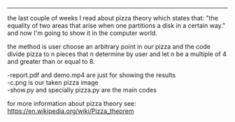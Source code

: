 ****************************************************
the last couple of weeks I read about pizza theory which states that: "the equality of two areas
that arise when one partitions a disk in a certain way." and now I'm going to show it in the computer world.

the method is user choose an arbitrary point in our pizza and the code divide pizza to n pieces that n determine by user
and let n be a multiple of 4 and greater than or equal to 8.

-report.pdf and demo.mp4 are just for showing the results<br>
-c.png is our taken pizza image<br>
-show.py and specially pizza.py are the main codes<br>

for more information about pizza theory see:
https://en.wikipedia.org/wiki/Pizza_theorem
